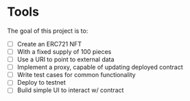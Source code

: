 # Tools

The goal of this project is to:

- [ ] Create an ERC721 NFT
- [ ] With a fixed supply of 100 pieces
- [ ] Use a URI to point to external data
- [ ] Implement a proxy, capable of updating deployed contract
- [ ] Write test cases for common functionality
- [ ] Deploy to testnet
- [ ] Build simple UI to interact w/ contract
